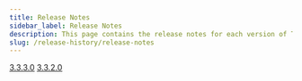 ```yaml
---
title: Release Notes
sidebar_label: Release Notes
description: This page contains the release notes for each version of TDengine.
slug: /release-history/release-notes
---
```

[3.3.3.0](3-3-3-0/)
[3.3.2.0](3-3-2-0/)
